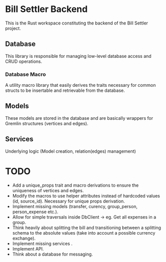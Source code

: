 # Bill Settler Backend 
This is the Rust workspace constituting the backend of the Bill Settler project.

## Database
This library is responsible for managing low-level database access and CRUD operations.

### Database Macro
A utility macro library that easily derives the traits necessary for common structs to be insertable and retrievable from the database.

## Models
These models are stored in the database and are basically wrappers for Gremlin structures (vertices and edges).

## Services
Underlying logic (Model creation, relation(edges) management)

# TODO
+ Add a unique_props trait and macro derivations to ensure the uniqueness of vertices and edges.
+ Modify the macros to use helper attributes instead of hardcoded values (id, source_id). Necessary for unique props derivation.
+ Implement missing models (transfer, curency, group_person, person_expense etc.).
+ Allow for simple traversals inside DbClient -> eg. Get all expenses in a group. 
+ Think heavily about splitting the bill and transitioning between a splitting schema to the absolute values (take into account a possible currency exchange).
+ Implement missing services .
+ Implement API.
+ Think about a database for messaging.
